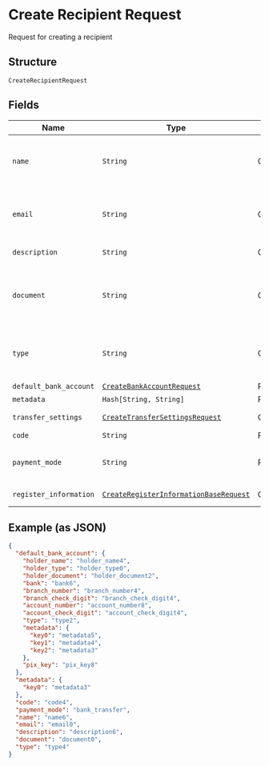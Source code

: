 
# Create Recipient Request

Request for creating a recipient

## Structure

`CreateRecipientRequest`

## Fields

| Name | Type | Tags | Description |
|  --- | --- | --- | --- |
| `name` | `String` | Optional | Recipient name. Required if the register_information field isn't populated. |
| `email` | `String` | Optional | Recipient email. Required if the register_information field isn't populated. |
| `description` | `String` | Optional | Recipient description |
| `document` | `String` | Optional | Recipient document number. Required if the register_information field isn't populated. |
| `type` | `String` | Optional | Recipient type. Required if the register_information field isn't populated. |
| `default_bank_account` | [`CreateBankAccountRequest`](../../doc/models/create-bank-account-request.md) | Required | Bank account |
| `metadata` | `Hash[String, String]` | Required | Metadata |
| `transfer_settings` | [`CreateTransferSettingsRequest`](../../doc/models/create-transfer-settings-request.md) | Optional | Receiver Transfer Information |
| `code` | `String` | Required | Recipient code |
| `payment_mode` | `String` | Required | Payment mode<br><br>**Default**: `'bank_transfer'` |
| `register_information` | [`CreateRegisterInformationBaseRequest`](../../doc/models/create-register-information-base-request.md) | Optional | Register Information |

## Example (as JSON)

```json
{
  "default_bank_account": {
    "holder_name": "holder_name4",
    "holder_type": "holder_type0",
    "holder_document": "holder_document2",
    "bank": "bank6",
    "branch_number": "branch_number4",
    "branch_check_digit": "branch_check_digit4",
    "account_number": "account_number8",
    "account_check_digit": "account_check_digit4",
    "type": "type2",
    "metadata": {
      "key0": "metadata5",
      "key1": "metadata4",
      "key2": "metadata3"
    },
    "pix_key": "pix_key8"
  },
  "metadata": {
    "key0": "metadata3"
  },
  "code": "code4",
  "payment_mode": "bank_transfer",
  "name": "name6",
  "email": "email0",
  "description": "description6",
  "document": "document0",
  "type": "type4"
}
```

